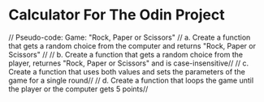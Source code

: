 # Calculator For The Odin Project
// Pseudo-code: Game: "Rock, Paper or Scissors"
// a. Create a function that gets a random choice from the computer and returns "Rock, Paper or Scissors" //
// b. Create a function that gets a random choice from the player, returnes "Rock, Paper or Scissors" and is case-insensitive//
// c. Create a function that uses both values and sets the parameters of the game for a single round//
// d. Create a function that loops the game until the player or the computer gets 5 points//